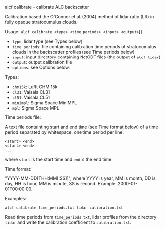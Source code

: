 
alcf calibrate - calibrate ALC backscatter

Calibration based the O'Connor et al. (2004) method of lidar ratio (LR) in fully
opaque stratocumulus clouds.

Usage: `alcf calibrate <type> <time_periods> <input> <output>`[<options>]

- `type`: lidar type (see Types below)
- `time_periods`: file containing calibration time periods of stratocumulus
    clouds in the backscatter profiles (see Time periods below)
- `input`: input directory containing NetCDF files (the output of `alcf lidar`)
- `output`: output calibration file
- `options`: see Options below.

Types:

- `chm15k`: Lufft CHM 15k
- `cl31`: Vaisala CL31
- `cl51`: Vaisala CL51
- `minimpl`: Sigma Space MiniMPL
- `mpl`: Sigma Space MPL

Time periods file:

A text file containting start and end time (see Time format below) of a time
period separated by whitespace, one time period per line:

```
<start> <end>
<start> <end>
...
```

where `start` is the start time and `end` is the end time.

Time format:

"YYYY-MM-DD[THH:MM[:SS]]", where YYYY is year, MM is month, DD is day,
HH is hour, MM is minute, SS is second. Example: 2000-01-01T00:00:00.

Examples:

`alcf calibrate time_periods.txt lidar calibration.txt`

Read time periods from `time_periods.txt`, lidar profiles from the directory
`lidar` and write the calibration coefficient to `calibration.txt`.

	